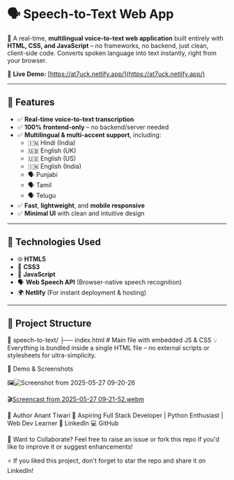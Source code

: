 # 🗣️ Speech-to-Text Web App

🎤 A real-time, **multilingual voice-to-text web application** built entirely with **HTML, CSS, and JavaScript** – no frameworks, no backend, just clean, client-side code. Converts spoken language into text instantly, right from your browser.

🔗 **Live Demo:** [https://at7uck.netlify.app/](https://at7uck.netlify.app/)

---

## 🌟 Features

- ✅ **Real-time voice-to-text transcription**
- ✅ **100% frontend-only** – no backend/server needed
- ✅ **Multilingual & multi-accent support**, including:
  - 🇮🇳 Hindi (India)
  - 🇬🇧 English (UK)
  - 🇺🇸 English (US)
  - 🇮🇳 English (India)
  - 🗣️ Punjabi
  - 🗣️ Tamil
  - 🗣️ Telugu
- ✅ **Fast**, **lightweight**, and **mobile responsive**
- ✅ **Minimal UI** with clean and intuitive design

---

## 🚀 Technologies Used

- 🌐 **HTML5**
- 🎨 **CSS3**
- 🧠 **JavaScript**
- 🗣️ **Web Speech API** (Browser-native speech recognition)
- 🌍 **Netlify** (For instant deployment & hosting)

---

## 📂 Project Structure


📁 speech-to-text/
├── index.html   # Main file with embedded JS & CSS
💡 Everything is bundled inside a single HTML file – no external scripts or stylesheets for ultra-simplicity.

📸 Demo & Screenshots


🖼️![Screenshot from 2025-05-27 09-20-26](https://github.com/user-attachments/assets/d8b2b263-f28f-4879-8dd9-3cb8d0dd1958)

🎬[Screencast from 2025-05-27 09-21-52.webm](https://github.com/user-attachments/assets/5afecd68-2269-46b7-ba65-9e56517fb1b0)



👤 Author
Anant Tiwari
💼 Aspiring Full Stack Developer | Python Enthusiast | Web Dev Learner
🔗 LinkedIn
💻 GitHub

📢 Want to Collaborate?
Feel free to raise an issue or fork this repo if you'd like to improve it or suggest enhancements!

⭐ If you liked this project, don't forget to star the repo and share it on LinkedIn!
